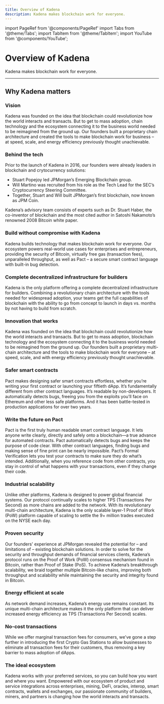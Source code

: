 ```yaml
---
title: Overview of Kadena
description: Kadena makes blockchain work for everyone.
---
```


import PageRef from '@components/PageRef'
import Tabs from '@theme/Tabs';
import TabItem from '@theme/TabItem';
import YouTube from '@components/YouTube';

# Overview of Kadena

Kadena makes blockchain work for everyone.

---

## Why Kadena matters <a href="#components-of-the-kadena-platform" id="components-of-the-kadena-platform"></a>

### **Vision**

Kadena was founded on the idea that blockchain could revolutionize how the world interacts and transacts. But to get to mass adoption, chain technology and the ecosystem connecting it to the business world needed to be reimagined from the ground up. Our founders built a proprietary chain architecture and created the tools to make blockchain work for business – at speed, scale, and energy efficiency previously thought unachievable.

### **Behind the tech**

Prior to the launch of Kadena in 2016, our founders were already leaders in blockchain and crytocurrency solutions:

- Stuart Popejoy led JPMorgan’s Emerging Blockchain group.
- Will Martino was recruited from his role as the Tech Lead for the SEC’s Cryptocurrency Steering Committee.
- Together, Stuart and Will built JPMorgan’s first blockchain, now known as JPM Coin.

Kadena’s advisory team consists of experts such as Dr. Stuart Haber, the co-inventor of blockchain and the most cited author in Satoshi Nakamoto’s renowned 2008 Bitcoin white paper.

### **Build without compromise with Kadena**

Kadena builds technology that makes blockchain work for everyone. Our ecosystem powers real-world use cases for enterprises and entrepreneurs, providing the security of Bitcoin, virtually free gas (transaction fees), unparalleled throughput, as well as Pact – a secure smart contract language with built-in bug detection.

### **Complete decentralized infrastructure for builders**

Kadena is the only platform offering a complete decentralized infrastructure for builders. Combining a revolutionary chain architecture with the tools needed for widespread adoption, your teams get the full capabilities of blockchain with the ability to go from concept to launch in days vs. months by not having to build from scratch.

### **Innovation that works**

Kadena was founded on the idea that blockchain could revolutionize how the world interacts and transacts. But to get to mass adoption, blockchain technology and the ecosystem connecting it to the business world needed to be reimagined from the ground up. Our founders built a proprietary multi-chain architecture and the tools to make blockchain work for everyone – at speed, scale, and with energy efficiency previously thought unachievable.

### **Safer smart contracts**

Pact makes designing safer smart contracts effortless, whether you’re writing your first contract or launching your fiftieth dApp. It’s fundamentally different from other contract languages. It’s readable by non-developers. It automatically detects bugs, freeing you from the exploits you’ll face on Ethereum and other less safe platforms. And it has been battle-tested in production applications for over two years.

### **Write the future on Pact**

Pact is the first truly human readable smart contract language. It lets anyone write clearly, directly and safely onto a blockchain—a true advance for automated contracts. Pact automatically detects bugs and keeps the purpose of code clear. With other contract languages, finding bugs and making sense of fine print can be nearly impossible. Pact’s Formal Verification lets you test your contracts to make sure they do what’s intended. Additionally, when you reference code from other contracts, you stay in control of what happens with your transactions, even if they change their code.

### **Industrial scalability**

Unlike other platforms, Kadena is designed to power global financial systems. Our protocol continually scales to higher TPS (Transactions Per Second) as more chains are added to the network. With its revolutionary multi-chain architecture, Kadena is the only scalable layer-1 Proof of Work (PoW) platform capable of scaling to settle the 9+ million trades executed on the NYSE each day.

### **Proven security**

Our founders' experience at JPMorgan revealed the potential for – and limitations of – existing blockchain solutions. In order to solve for the security and throughput demands of financial services clients, Kadena’s protocol runs on the Proof of Work (PoW) consensus mechanism found in Bitcoin, rather than Proof of Stake (PoS). To achieve Kadena’s breakthrough scalability, we braid together multiple Bitcoin-like chains, improving both throughput and scalability while maintaining the security and integrity found in Bitcoin.

### **Energy efficient at scale**

As network demand increases, Kadena’s energy use remains constant. Its unique multi-chain architecture makes it the only platform that can deliver increased energy efficiency as TPS (Transactions Per Second) scales.

### **No-cost transactions**

While we offer marginal transaction fees for consumers, we’ve gone a step further in introducing the first Crypto Gas Stations to allow businesses to eliminate all transaction fees for their customers, thus removing a key barrier to mass adoption of dApps.

### **The ideal ecosystem**

Kadena works with your preferred services, so you can build how you want and where you want. Empowered with our ecosystem of product and service integrations across enterprises, mining, DeFi, oracles, interop, smart contracts, wallets and exchanges, our passionate community of builders, miners, and partners is changing how the world interacts and transacts.
